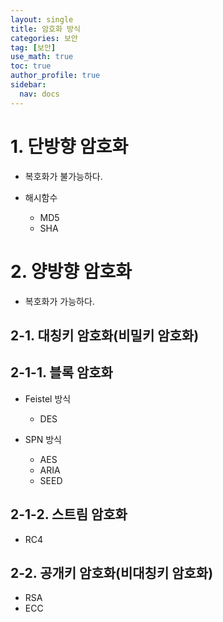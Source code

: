 ```yaml
---
layout: single
title: 암호화 방식
categories: 보안
tag: [보안]
use_math: true
toc: true
author_profile: true
sidebar:
  nav: docs
---
```


# 1. 단방향 암호화

- 복호화가 불가능하다.

- 해시함수

  - MD5
  - SHA

# 2. 양방향 암호화

- 복호화가 가능하다.

## 2-1. 대칭키 암호화(비밀키 암호화)

## 2-1-1. 블록 암호화

- Feistel 방식
  - DES

- SPN 방식
  - AES
  - ARIA
  - SEED

## 2-1-2. 스트림 암호화

- RC4

## 2-2. 공개키 암호화(비대칭키 암호화)

- RSA
- ECC
